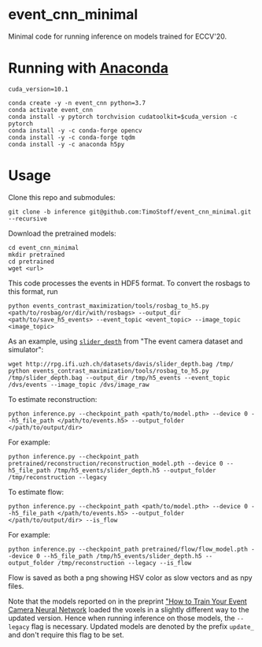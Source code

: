 # event_cnn_minimal
Minimal code for running inference on models trained for ECCV'20.

# Running with [Anaconda](https://docs.anaconda.com/anaconda/install/)
```
cuda_version=10.1

conda create -y -n event_cnn python=3.7
conda activate event_cnn
conda install -y pytorch torchvision cudatoolkit=$cuda_version -c pytorch
conda install -y -c conda-forge opencv
conda install -y -c conda-forge tqdm
conda install -y -c anaconda h5py 
```
# Usage

Clone this repo and submodules:
```
git clone -b inference git@github.com:TimoStoff/event_cnn_minimal.git --recursive
```
Download the pretrained models:
```
cd event_cnn_minimal
mkdir pretrained
cd pretrained
wget <url>
```
This code processes the events in HDF5 format. To convert the rosbags to this format, run
```
python events_contrast_maximization/tools/rosbag_to_h5.py <path/to/rosbag/or/dir/with/rosbags> --output_dir <path/to/save_h5_events> --event_topic <event_topic> --image_topic <image_topic>
```
As an example, using [`slider_depth`](http://rpg.ifi.uzh.ch/datasets/davis/slider_depth.bag) from "The event camera dataset and simulator":
```
wget http://rpg.ifi.uzh.ch/datasets/davis/slider_depth.bag /tmp/
python events_contrast_maximization/tools/rosbag_to_h5.py /tmp/slider_depth.bag --output_dir /tmp/h5_events --event_topic /dvs/events --image_topic /dvs/image_raw
```
To estimate reconstruction:
```
python inference.py --checkpoint_path <path/to/model.pth> --device 0 --h5_file_path </path/to/events.h5> --output_folder </path/to/output/dir>
```
For example:
```
python inference.py --checkpoint_path pretrained/reconstruction/reconstruction_model.pth --device 0 --h5_file_path /tmp/h5_events/slider_depth.h5 --output_folder /tmp/reconstruction --legacy
```
To estimate flow:
```
python inference.py --checkpoint_path <path/to/model.pth> --device 0 --h5_file_path </path/to/events.h5> --output_folder </path/to/output/dir> --is_flow
```
For example:
```
python inference.py --checkpoint_path pretrained/flow/flow_model.pth --device 0 --h5_file_path /tmp/h5_events/slider_depth.h5 --output_folder /tmp/reconstruction --legacy --is_flow
```
Flow is saved as both a png showing HSV color as slow vectors and as npy files.

Note that the models reported on in the preprint ["How to Train Your Event Camera Neural Network](https://arxiv.org/abs/2003.09078) loaded the voxels in a slightly different way to the updated version. Hence when running inference on those models, the `--legacy` flag is necessary. Updated models are denoted by the prefix `update_` and don't require this flag to be set.
